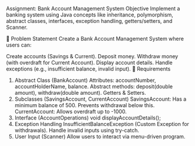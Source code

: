 Assignment: Bank Account Management System
Objective
Implement a banking system using Java concepts like inheritance, polymorphism, abstract classes, interfaces, exception handling, getters/setters, and Scanner.

🔹 Problem Statement
Create a Bank Account Management System where users can:

Create accounts (Savings & Current).
Deposit money.
Withdraw money (with overdraft for Current Account).
Display account details.
Handle exceptions (e.g., insufficient balance, invalid input).
🔹 Requirements
1. Abstract Class (BankAccount)
   Attributes: accountNumber, accountHolderName, balance.
   Abstract methods: deposit(double amount), withdraw(double amount).
   Getters & Setters.
2. Subclasses (SavingsAccount, CurrentAccount)
   SavingsAccount: Has a minimum balance of 500. Prevents withdrawal below this.
   CurrentAccount: Allows overdraft up to -1000.
3. Interface (AccountOperations)
   void displayAccountDetails();
4. Exception Handling
   InsufficientBalanceException (Custom Exception for withdrawals).
   Handle invalid inputs using try-catch.
5. User Input (Scanner)
   Allow users to interact via menu-driven program.